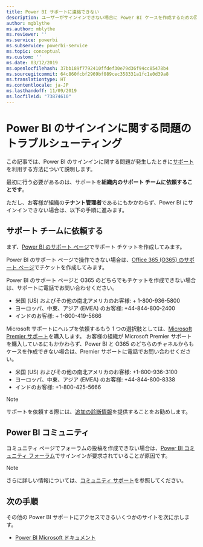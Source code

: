 ```yaml
---
title: Power BI サポートに連絡できない
description: ユーザーがサインインできない場合に Power BI ケースを作成するための回避策
author: mgblythe
ms.author: mblythe
ms.reviewer: ''
ms.service: powerbi
ms.subservice: powerbi-service
ms.topic: conceptual
ms.custom: ''
ms.date: 03/12/2019
ms.openlocfilehash: 37bb189f7792410ffdef30e79d36f94cc85478b4
ms.sourcegitcommit: 64c860fcbf2969bf089cec358331a1fc1e0d39a8
ms.translationtype: HT
ms.contentlocale: ja-JP
ms.lasthandoff: 11/09/2019
ms.locfileid: "73874610"
---
```

# <a name="troubleshooting-sign-in-issues-for-power-bi"></a>Power BI のサインインに関する問題のトラブルシューティング

この記事では、Power BI のサインインに関する問題が発生したときに[サポート](https://powerbi.microsoft.com/support/)を利用する方法について説明します。

最初に行う必要があるのは、サポートを**組織内のサポート チームに依頼することです**。

ただし、お客様が組織の**テナント管理者**であるにもかかわらず、Power BI にサインインできない場合は、以下の手順に進みます。

## <a name="engage-the-support-team"></a>サポート チームに依頼する

まず、[Power BI のサポート ページ](https://powerbi.microsoft.com/support/)でサポート チケットを作成してみます。

Power BI のサポート ページで操作できない場合は、[Office 365 (O365) のサポート ページ](https://support.office.com/home/contact)でチケットを作成してみます。

Power BI のサポート ページと O365 のどちらでもチケットを作成できない場合は、サポートに電話でお問い合わせください。

* 米国 (US) およびその他の南北アメリカのお客様: + 1-800-936-5800
* ヨーロッパ、中東、アジア (EMEA) のお客様: +44-844-800-2400
* インドのお客様: + 1-800-419-5666

Microsoft サポートにヘルプを依頼するもう 1 つの選択肢としては、[Microsoft Premier サポート](https://support.microsoft.com/premier)を購入します。 お客様の組織が Microsoft Premier サポートを購入しているにもかかわらず、Power BI と O365 のどちらのチャネルからもケースを作成できない場合は、Premier サポートに電話でお問い合わせください。

* 米国 (US) およびその他の南北アメリカのお客様: +1-800-936-3100
* ヨーロッパ、中東、アジア (EMEA) のお客様: +44-844-800-8338
* インドのお客様: +1-800-425-5666

> [!Note]
> サポートを依頼する際には、[追加の診断情報](service-admin-capturing-additional-diagnostic-information-for-power-bi.md)を提供することをお勧めします。

## <a name="power-bi-community"></a>Power BI コミュニティ

コミュニティ ページでフォーラムの投稿を作成できない場合は、[Power BI コミュニティ フォーラム](https://community.powerbi.com/)でサインインが要求されていることが原因です。

> [!Note]
> さらに詳しい情報については、[コミュニティ サポート](https://community.powerbi.com/t5/Community-Support/ct-p/PBI_CommunitySupport)を参照してください。

## <a name="next-steps"></a>次の手順

その他の Power BI サポートにアクセスできるいくつかのサイトを次に示します。

* [Power BI Microsoft ドキュメント](https://docs.microsoft.com/power-bi/)
